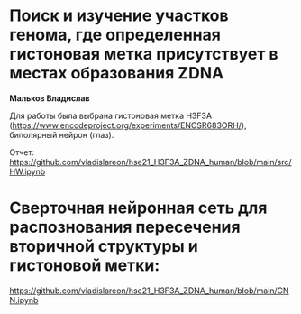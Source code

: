 # Поиск и изучение участков генома, где определенная гистоновая метка присутствует в местах образования ZDNA

**Мальков Владислав**

Для работы была выбрана гистоновая метка H3F3A (https://www.encodeproject.org/experiments/ENCSR683ORH/), биполярный нейрон (глаз).

Отчет: https://github.com/vladislareon/hse21_H3F3A_ZDNA_human/blob/main/src/HW.ipynb

# Сверточная нейронная сеть для распознования пересечения вторичной структуры и гистоновой метки:

https://github.com/vladislareon/hse21_H3F3A_ZDNA_human/blob/main/CNN.ipynb








